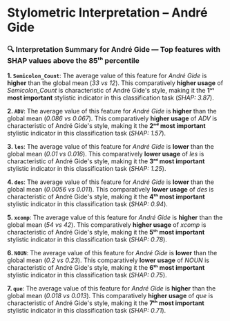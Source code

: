 # Stylometric Interpretation – André Gide

### 🔍 Interpretation Summary for **André Gide** — Top features with SHAP values above the 85ᵗʰ percentile

**1. `Semicolon_Count`**: The average value of this feature for *André Gide* is **higher** than the global mean (*33 vs 12*). This comparatively **higher usage** of *Semicolon_Count* is characteristic of André Gide's style, making it the **1ˢᵗ most important** stylistic indicator in this classification task (*SHAP: 3.87*).

**2. `ADV`**: The average value of this feature for *André Gide* is **higher** than the global mean (*0.086 vs 0.067*). This comparatively **higher usage** of *ADV* is characteristic of André Gide's style, making it the **2ⁿᵈ most important** stylistic indicator in this classification task (*SHAP: 1.57*).

**3. `les`**: The average value of this feature for *André Gide* is **lower** than the global mean (*0.01 vs 0.016*). This comparatively **lower usage** of *les* is characteristic of André Gide's style, making it the **3ʳᵈ most important** stylistic indicator in this classification task (*SHAP: 1.25*).

**4. `des`**: The average value of this feature for *André Gide* is **lower** than the global mean (*0.0056 vs 0.011*). This comparatively **lower usage** of *des* is characteristic of André Gide's style, making it the **4ᵗʰ most important** stylistic indicator in this classification task (*SHAP: 0.94*).

**5. `xcomp`**: The average value of this feature for *André Gide* is **higher** than the global mean (*54 vs 42*). This comparatively **higher usage** of *xcomp* is characteristic of André Gide's style, making it the **5ᵗʰ most important** stylistic indicator in this classification task (*SHAP: 0.78*).

**6. `NOUN`**: The average value of this feature for *André Gide* is **lower** than the global mean (*0.2 vs 0.23*). This comparatively **lower usage** of *NOUN* is characteristic of André Gide's style, making it the **6ᵗʰ most important** stylistic indicator in this classification task (*SHAP: 0.75*).

**7. `que`**: The average value of this feature for *André Gide* is **higher** than the global mean (*0.018 vs 0.013*). This comparatively **higher usage** of *que* is characteristic of André Gide's style, making it the **7ᵗʰ most important** stylistic indicator in this classification task (*SHAP: 0.71*).

